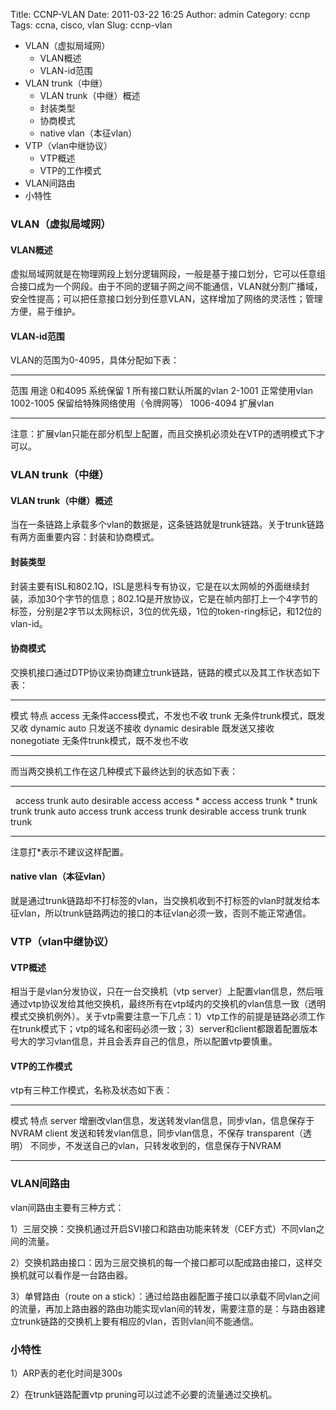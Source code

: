 Title: CCNP-VLAN
Date: 2011-03-22 16:25
Author: admin
Category: ccnp
Tags: ccna, cisco, vlan
Slug: ccnp-vlan

-   VLAN（虚拟局域网）
    -   VLAN概述
    -   VLAN-id范围
-   VLAN trunk（中继）
    -   VLAN trunk（中继）概述
    -   封装类型
    -   协商模式
    -   native vlan（本征vlan）
-   VTP（vlan中继协议）
    -   VTP概述
    -   VTP的工作模式
-   VLAN间路由
-   小特性

### VLAN（虚拟局域网）

#### VLAN概述

虚拟局域网就是在物理网段上划分逻辑网段，一般是基于接口划分，它可以任意组合接口成为一个网段。由于不同的逻辑子网之间不能通信，VLAN就分割广播域，安全性提高；可以把任意接口划分到任意VLAN，这样增加了网络的灵活性；管理方便，易于维护。

#### VLAN-id范围

VLAN的范围为0-4095，具体分配如下表：

  ----------- --------------------------------
  范围        用途
  0和4095     系统保留
  1           所有接口默认所属的vlan
  2-1001      正常使用vlan
  1002-1005   保留给特殊网络使用（令牌网等）
  1006-4094   扩展vlan
  ----------- --------------------------------

注意：扩展vlan只能在部分机型上配置，而且交换机必须处在VTP的透明模式下才可以。

### VLAN trunk（中继）

#### VLAN trunk（中继）概述

当在一条链路上承载多个vlan的数据是，这条链路就是trunk链路。关于trunk链路有两方面重要内容：封装和协商模式。

#### 封装类型

封装主要有ISL和802.1Q，ISL是思科专有协议，它是在以太网帧的外面继续封装，添加30个字节的信息；802.1Q是开放协议，它是在帧内部打上一个4字节的标签，分别是2字节以太网标识，3位的优先级，1位的token-ring标记，和12位的vlan-id。

#### 协商模式

交换机接口通过DTP协议来协商建立trunk链路，链路的模式以及其工作状态如下表：

  ------------------- -------------------------------
  模式                特点
  access              无条件access模式，不发也不收
  trunk               无条件trunk模式，既发又收
  dynamic auto        只发送不接收
  dynamic desirable   既发送又接收
  nonegotiate         无条件trunk模式，既不发也不收
  ------------------- -------------------------------

而当两交换机工作在这几种模式下最终达到的状态如下表：

  ----------- -------- ------- -------- -----------
              access   trunk   auto     desirable
  access      access   \*      access   access
  trunk       \*       trunk   trunk    trunk
  auto        access   trunk   access   trunk
  desirable   access   trunk   trunk    trunk
  ----------- -------- ------- -------- -----------

注意打\*表示不建议这样配置。

#### native vlan（本征vlan）

就是通过trunk链路却不打标签的vlan，当交换机收到不打标签的vlan时就发给本征vlan，所以trunk链路两边的接口的本征vlan必须一致，否则不能正常通信。

### VTP（vlan中继协议）

#### VTP概述

相当于是vlan分发协议，只在一台交换机（vtp
server）上配置vlan信息，然后哦通过vtp协议发给其他交换机，最终所有在vtp域内的交换机的vlan信息一致（透明模式交换机例外）。关于vtp需要注意一下几点：1）vtp工作的前提是链路必须工作在trunk模式下；vtp的域名和密码必须一致；3）server和client都跟着配置版本号大的学习vlan信息，并且会丢弃自己的信息，所以配置vtp要慎重。

#### VTP的工作模式

vtp有三种工作模式，名称及状态如下表：

  --------------------- -------------------------------------------------------------
  模式                  特点
  server                增删改vlan信息，发送转发vlan信息，同步vlan，信息保存于NVRAM
  client                发送和转发vlan信息，同步vlan信息，不保存
  transparent（透明）   不同步，不发送自己的vlan，只转发收到的，信息保存于NVRAM
  --------------------- -------------------------------------------------------------

### VLAN间路由

vlan间路由主要有三种方式：

1）三层交换：交换机通过开启SVI接口和路由功能来转发（CEF方式）不同vlan之间的流量。

2）交换机路由接口：因为三层交换机的每一个接口都可以配成路由接口，这样交换机就可以看作是一台路由器。

3）单臂路由（route on a
stick）：通过给路由器配置子接口以承载不同vlan之间的流量，再加上路由器的路由功能实现vlan间的转发，需要注意的是：与路由器建立trunk链路的交换机上要有相应的vlan，否则vlan间不能通信。

### 小特性

1）ARP表的老化时间是300s

2）在trunk链路配置vtp pruning可以过滤不必要的流量通过交换机。

 
